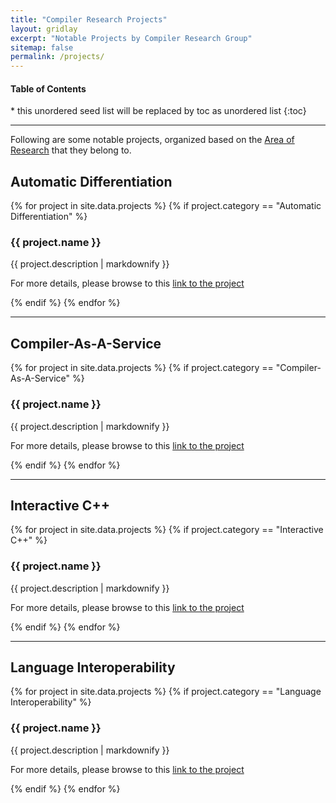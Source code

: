 ```yaml
---
title: "Compiler Research Projects"
layout: gridlay
excerpt: "Notable Projects by Compiler Research Group"
sitemap: false
permalink: /projects/
---
```


<nav>
  <h4>Table of Contents</h4>
  * this unordered seed list will be replaced by toc as unordered list
  {:toc}
</nav>

---

Following are some notable projects, organized based on the [Area of Research]
that they belong to.


## Automatic Differentiation

{% for project in site.data.projects %}
  {% if project.category == "Automatic Differentiation" %}

### {{ project.name }}

{{ project.description | markdownify }}

For more details, please browse to this <a href="{{ project.link }}">link to the project</a>

{% endif %}
{% endfor %}

---

## Compiler-As-A-Service

{% for project in site.data.projects %}
  {% if project.category == "Compiler-As-A-Service" %}

### {{ project.name }}

{{ project.description | markdownify }}

For more details, please browse to this <a href="{{ project.link }}">link to the project</a>

{% endif %}
{% endfor %}

---

## Interactive C++

{% for project in site.data.projects %}
  {% if project.category == "Interactive C++" %}

### {{ project.name }}

{{ project.description | markdownify }}

For more details, please browse to this <a href="{{ project.link }}">link to the project</a>

{% endif %}
{% endfor %}

---

## Language Interoperability

{% for project in site.data.projects %}
  {% if project.category == "Language Interoperability" %}

### {{ project.name }}

{{ project.description | markdownify }}

For more details, please browse to this <a href="{{ project.link }}">link to the project</a>

{% endif %}
{% endfor %}

[Area of Research]: https://compiler-research.org/research/